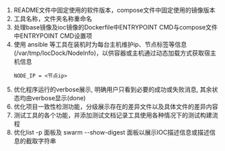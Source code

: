 1. README文件中固定使用的软件版本，compose文件中固定使用的镜像版本
2. 工具名称，文件夹名称重命名
3. 处理base镜像及ioc镜像的Dockerfile中ENTRYPOINT CMD与compose文件中ENTRYPOINT CMD设置项 
4. 使用 ansible 等工具在装机时为每台主机维护ip、节点标签等信息(/var/tmp/IocDock/NodeInfo)，以供容器或主机通过动态加载方式获取宿主机信息
   ```text
   NODE_IP = <节点ip>
5. 优化程序运行的verbose展示, 明确用户只看到必要的成功或失败消息, 其余状态均由verbose显示(done)
6. 优化项目一致性检测功能，分级展示存在的差异文件以及具体文件的差异内容
7. 测试工具的各个功能，并添加测试文档记录工具使用各种情况下的测试构建流程
8. 优化list -p 面板及 swarm --show-digest 面板以展示IOC描述信息或描述信息的截取字符串
